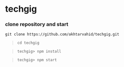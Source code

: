 # techgig

### clone repository and start

`git clone https://github.com/akhtarvahid/techgig.git`

> `cd techgig`

> `techgig> npm install`

> `techgig> npm start`